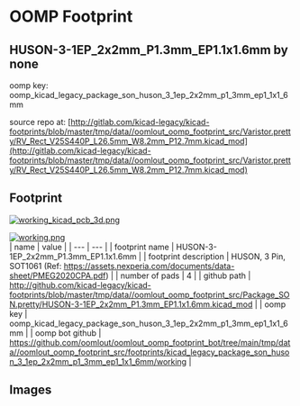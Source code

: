 # OOMP Footprint  
## HUSON-3-1EP_2x2mm_P1.3mm_EP1.1x1.6mm  by none  
  
oomp key: oomp_kicad_legacy_package_son_huson_3_1ep_2x2mm_p1_3mm_ep1_1x1_6mm  
  
source repo at: [http://gitlab.com/kicad-legacy/kicad-footprints/blob/master/tmp/data//oomlout_oomp_footprint_src/Varistor.pretty/RV_Rect_V25S440P_L26.5mm_W8.2mm_P12.7mm.kicad_mod](http://gitlab.com/kicad-legacy/kicad-footprints/blob/master/tmp/data//oomlout_oomp_footprint_src/Varistor.pretty/RV_Rect_V25S440P_L26.5mm_W8.2mm_P12.7mm.kicad_mod)  
## Footprint  
  
[![working_kicad_pcb_3d.png](working_kicad_pcb_3d_600.png)](working_kicad_pcb_3d.png)  
  
[![working.png](working_600.png)](working.png)  
| name | value | 
| --- | --- | 
| footprint name | HUSON-3-1EP_2x2mm_P1.3mm_EP1.1x1.6mm | 
| footprint description | HUSON, 3 Pin, SOT1061 (Ref: https://assets.nexperia.com/documents/data-sheet/PMEG2020CPA.pdf) | 
| number of pads | 4 | 
| github path | http://github.com/kicad-legacy/kicad-footprints/blob/master/tmp/data//oomlout_oomp_footprint_src/Package_SON.pretty/HUSON-3-1EP_2x2mm_P1.3mm_EP1.1x1.6mm.kicad_mod | 
| oomp key | oomp_kicad_legacy_package_son_huson_3_1ep_2x2mm_p1_3mm_ep1_1x1_6mm | 
| oomp bot github | https://github.com/oomlout/oomlout_oomp_footprint_bot/tree/main/tmp/data//oomlout_oomp_footprint_src/footprints/kicad_legacy_package_son_huson_3_1ep_2x2mm_p1_3mm_ep1_1x1_6mm/working | 
## Images  
